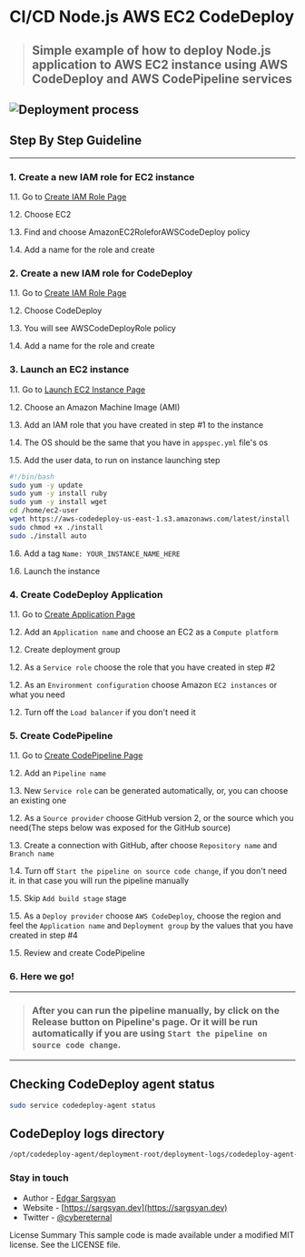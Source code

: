 # **CI/CD Node.js AWS EC2 CodeDeploy**

> ## **Simple example of how to deploy Node.js application to AWS EC2 instance using AWS CodeDeploy and AWS CodePipeline services**

## ![Deployment process](/tmp/deployment.png)

## **Step By Step Guideline**

---

### **1. Create a new IAM role for EC2 instance**

1.1. Go to [Create IAM Role Page](https://console.aws.amazon.com/iam/home?region=us-east-1#/roles$new?step=type 'AWS Create IAM Role')

1.2. Choose EC2

1.3. Find and choose AmazonEC2RoleforAWSCodeDeploy policy

1.4. Add a name for the role and create

### **2. Create a new IAM role for CodeDeploy**

1.1. Go to [Create IAM Role Page](https://console.aws.amazon.com/iam/home?region=us-east-1#/roles$new?step=type 'AWS Create IAM Role')

1.2. Choose CodeDeploy

1.3. You will see AWSCodeDeployRole policy

1.4. Add a name for the role and create

### **3. Launch an EC2 instance**

1.1. Go to [Launch EC2 Instance Page](https://console.aws.amazon.com/ec2/v2/home?region=us-east-1#LaunchInstanceWizard: 'Launch EC2 Instance')

1.2. Choose an Amazon Machine Image (AMI)

1.3. Add an IAM role that you have created in step #1 to the instance

1.4. The OS should be the same that you have in `appspec.yml` file's os

1.5. Add the user data, to run on instance launching step

```bash
#!/bin/bash
sudo yum -y update
sudo yum -y install ruby
sudo yum -y install wget
cd /home/ec2-user
wget https://aws-codedeploy-us-east-1.s3.amazonaws.com/latest/install
sudo chmod +x ./install
sudo ./install auto
```

1.6. Add a tag `Name: YOUR_INSTANCE_NAME_HERE`

1.6. Launch the instance

### **4. Create CodeDeploy Application**

1.1. Go to [Create Application Page](https://console.aws.amazon.com/codesuite/codedeploy/application/new?region=us-east-1: 'Create Application Page')

1.2. Add an `Application name` and choose an EC2 as a `Compute platform`

1.2. Create deployment group

1.2. As a `Service role` choose the role that you have created in step #2

1.2. As an `Environment configuration` choose Amazon `EC2 instances` or what you need

1.2. Turn off the `Load balancer` if you don't need it

### **5. Create CodePipeline**

1.1. Go to [Create CodePipeline Page](https://console.aws.amazon.com/codesuite/codepipeline/pipeline/new?region=us-east-1: 'Create CodePipeline Page')

1.2. Add an `Pipeline name`

1.3. New `Service role` can be generated automatically, or, you can choose an existing one

1.2. As a `Source provider` choose GitHub version 2, or the source which you need(The steps below was exposed for the GitHub source)

1.3. Create a connection with GitHub, after choose `Repository name` and `Branch name`

1.4. Turn off `Start the pipeline on source code change`, if you don't need it. in that case you will run the pipeline manually

1.5. Skip `Add build stage` stage

1.5. As a `Deploy provider` choose `AWS CodeDeploy`, choose the region and feel the `Application name` and `Deployment group` by the values that you have created in step #4

1.5. Review and create CodePipeline

### **6. Here we go!**

---

> ### **After you can run the pipeline manually, by click on the Release button on Pipeline's page. Or it will be run automatically if you are using `Start the pipeline on source code change`.**

---

## **Checking CodeDeploy agent status**

```bash
sudo service codedeploy-agent status
```

## **CodeDeploy logs directory**

```bash
/opt/codedeploy-agent/deployment-root/deployment-logs/codedeploy-agent-deployments.log
```

### Stay in touch

- Author - [Edgar Sargsyan](https://github.com/cyber-eternal)
- Website - [https://sargsyan.dev](https://sargsyan.dev)
- Twitter - [@cybereternal](https://twitter.com/cybereternal)

License Summary
This sample code is made available under a modified MIT license. See the LICENSE file.
